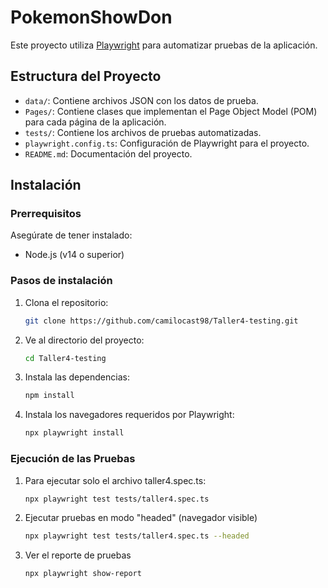 # PokemonShowDon

Este proyecto utiliza [Playwright](https://playwright.dev/) para automatizar pruebas de la aplicación.

## Estructura del Proyecto

- `data/`: Contiene archivos JSON con los datos de prueba.
- `Pages/`: Contiene clases que implementan el Page Object Model (POM) para cada página de la aplicación.
- `tests/`: Contiene los archivos de pruebas automatizadas.
- `playwright.config.ts`: Configuración de Playwright para el proyecto.
- `README.md`: Documentación del proyecto.
  
## Instalación

### Prerrequisitos

Asegúrate de tener instalado:
- Node.js (v14 o superior)

### Pasos de instalación

1. Clona el repositorio:
   ```bash
   git clone https://github.com/camilocast98/Taller4-testing.git

2. Ve al directorio del proyecto:
    ```bash
    cd Taller4-testing
3. Instala las dependencias:
    ```bash
    npm install
4. Instala los navegadores requeridos por Playwright:
    ```bash
    npx playwright install

### Ejecución de las Pruebas 
1. Para ejecutar solo el archivo taller4.spec.ts:
    ```bash
    npx playwright test tests/taller4.spec.ts
3. Ejecutar pruebas en modo "headed" (navegador visible)
    ```bash
    npx playwright test tests/taller4.spec.ts --headed
4. Ver el reporte de pruebas
    ```bash
    npx playwright show-report

